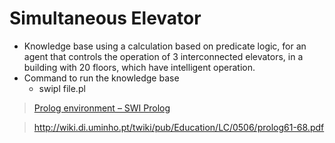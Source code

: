 # Simultaneous Elevator

- Knowledge base using a calculation based on predicate logic, for an agent that controls the operation of 3 interconnected elevators, in a building with 20 floors, which have intelligent operation.
- Command to run the knowledge base
	- swipl file.pl

> [Prolog environment – SWI Prolog](http://www.swi-prolog.org/)

> http://wiki.di.uminho.pt/twiki/pub/Education/LC/0506/prolog61-68.pdf
